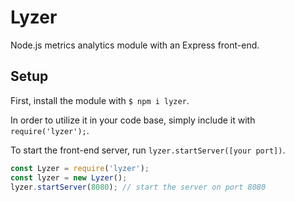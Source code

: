 # Lyzer
Node.js metrics analytics module with an Express front-end.

## Setup

First, install the module with `$ npm i lyzer`.

In order to utilize it in your code base, simply include it with `require('lyzer');`.

To start the front-end server, run `lyzer.startServer([your port])`.

```javascript
const Lyzer = require('lyzer');
const lyzer = new Lyzer();
lyzer.startServer(8080); // start the server on port 8080
```